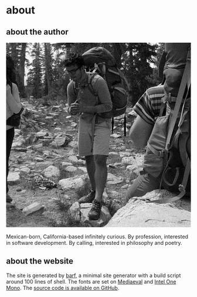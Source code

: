 # about

## about the author

![Kings Canyon National Park](/public/dither_it_self.jpeg "Backpacking in Kings Canyon National Park (September 2019)")

Mexican-born, California-based infinitely curious. By profession, interested in software development. By calling, interested in philosophy and poetry.

## about the website

The site is generated by [barf](https://barf.btxx.org/), a minimal site generator with a build script around 100 lines of shell. The fonts are set on [Mediaeval](https://www.stormtype.com/families/mediaeval) and [Intel One Mono](https://www.intel.com/content/www/us/en/company-overview/one-monospace-font.html). The [source code is available on GitHub](https://github.com/abgeschiedenheit/abgeschiedenheit.github.io).
